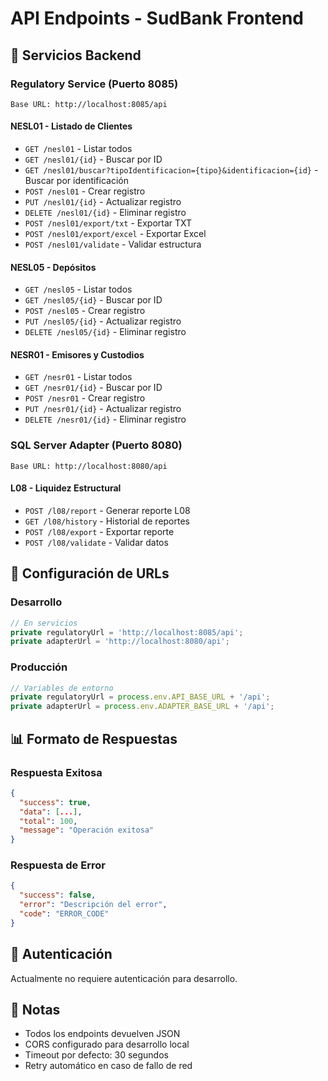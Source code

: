 # API Endpoints - SudBank Frontend

## 🔗 Servicios Backend

### Regulatory Service (Puerto 8085)
```
Base URL: http://localhost:8085/api
```

#### NESL01 - Listado de Clientes
- `GET /nesl01` - Listar todos
- `GET /nesl01/{id}` - Buscar por ID
- `GET /nesl01/buscar?tipoIdentificacion={tipo}&identificacion={id}` - Buscar por identificación
- `POST /nesl01` - Crear registro
- `PUT /nesl01/{id}` - Actualizar registro
- `DELETE /nesl01/{id}` - Eliminar registro
- `POST /nesl01/export/txt` - Exportar TXT
- `POST /nesl01/export/excel` - Exportar Excel
- `POST /nesl01/validate` - Validar estructura

#### NESL05 - Depósitos
- `GET /nesl05` - Listar todos
- `GET /nesl05/{id}` - Buscar por ID
- `POST /nesl05` - Crear registro
- `PUT /nesl05/{id}` - Actualizar registro
- `DELETE /nesl05/{id}` - Eliminar registro

#### NESR01 - Emisores y Custodios
- `GET /nesr01` - Listar todos
- `GET /nesr01/{id}` - Buscar por ID
- `POST /nesr01` - Crear registro
- `PUT /nesr01/{id}` - Actualizar registro
- `DELETE /nesr01/{id}` - Eliminar registro

### SQL Server Adapter (Puerto 8080)
```
Base URL: http://localhost:8080/api
```

#### L08 - Liquidez Estructural
- `POST /l08/report` - Generar reporte L08
- `GET /l08/history` - Historial de reportes
- `POST /l08/export` - Exportar reporte
- `POST /l08/validate` - Validar datos

## 🔧 Configuración de URLs

### Desarrollo
```typescript
// En servicios
private regulatoryUrl = 'http://localhost:8085/api';
private adapterUrl = 'http://localhost:8080/api';
```

### Producción
```typescript
// Variables de entorno
private regulatoryUrl = process.env.API_BASE_URL + '/api';
private adapterUrl = process.env.ADAPTER_BASE_URL + '/api';
```

## 📊 Formato de Respuestas

### Respuesta Exitosa
```json
{
  "success": true,
  "data": [...],
  "total": 100,
  "message": "Operación exitosa"
}
```

### Respuesta de Error
```json
{
  "success": false,
  "error": "Descripción del error",
  "code": "ERROR_CODE"
}
```

## 🔐 Autenticación

Actualmente no requiere autenticación para desarrollo.

## 📝 Notas

- Todos los endpoints devuelven JSON
- CORS configurado para desarrollo local
- Timeout por defecto: 30 segundos
- Retry automático en caso de fallo de red 